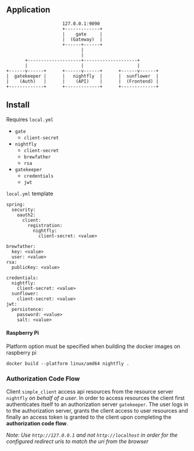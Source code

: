 ## Application
```
                     127.0.0.1:9090                      
                     +-------------+                     
                     |    gate     |                     
                     |  (Gateway)  |                     
                     +------+------+                     
                            |                            
                            |                            
       +--------------------+--------------------+       
       |                    |                    |       
+------v------+      +------v------+      +------v------+
|  gatekeeper |      |   nightfly  |      |  sunflower  |
|    (Auth)   |      |    (API)    |      |  (Frontend) |
+-------------+      +-------------+      +-------------+
```
## Install

Requires `local.yml`
- `gate`
    - `client-secret`
- `nightfly`
    - `client-secret`
    - `brewfather`
    - `rsa`
- `gatekeeper`
    - `credentials`
    - `jwt`

`local.yml` template
```
spring:
  security:
    oauth2:
      client:
        registration:
          nightfly:
            client-secret: <value>

brewfather:
  key: <value>
  user: <value>
rsa:
  publicKey: <value>

credentials:
  nightfly:
    client-secret: <value>
  sunflower:
    client-secret: <value>
jwt:
  persistence:
    password: <value>
    salt: <value>
```

#### Raspberry Pi

Platform option must be specified when building the docker images on raspberry pi

```
docker build --platform linux/amd64 nightfly .
```

### Authorization Code Flow
Client `simple_client` access api resources from the resource server `nightfly` *on behalf of a user*. In order to access resources the client first authenticates itself to an authorization server `gatekeeper`. The user logs in to the authorization server, grants the client access to user resources and finally an access token is granted to the client upon completing the **authorization code flow**.

*Note: Use `http://127.0.0.1` and not `http://localhost` in order for the configured redirect uris to match the uri from the browser*
